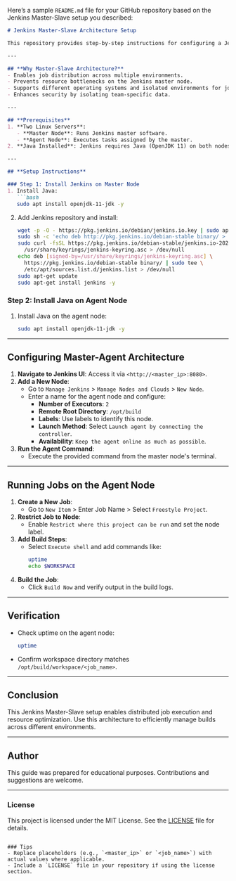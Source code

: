 Here’s a sample `README.md` file for your GitHub repository based on the Jenkins Master-Slave setup you described:

```markdown
# Jenkins Master-Slave Architecture Setup

This repository provides step-by-step instructions for configuring a Jenkins Master-Slave (Master-Agent) architecture. This setup allows distributed builds and resource optimization by using multiple nodes for job execution.

---

## **Why Master-Slave Architecture?**
- Enables job distribution across multiple environments.
- Prevents resource bottlenecks on the Jenkins master node.
- Supports different operating systems and isolated environments for jobs.
- Enhances security by isolating team-specific data.

---

## **Prerequisites**
1. **Two Linux Servers**: 
   - **Master Node**: Runs Jenkins master software.
   - **Agent Node**: Executes tasks assigned by the master.
2. **Java Installed**: Jenkins requires Java (OpenJDK 11) on both nodes.

---

## **Setup Instructions**

### Step 1: Install Jenkins on Master Node
1. Install Java:
   ```bash
   sudo apt install openjdk-11-jdk -y
   ```
2. Add Jenkins repository and install:
   ```bash
   wget -p -O - https://pkg.jenkins.io/debian/jenkins.io.key | sudo apt-key add -
   sudo sh -c 'echo deb http://pkg.jenkins.io/debian-stable binary/ > /etc/apt/sources.list.d/jenkins.list'
   sudo curl -fsSL https://pkg.jenkins.io/debian-stable/jenkins.io-2023.key | sudo tee \
     /usr/share/keyrings/jenkins-keyring.asc > /dev/null
   echo deb [signed-by=/usr/share/keyrings/jenkins-keyring.asc] \
     https://pkg.jenkins.io/debian-stable binary/ | sudo tee \
     /etc/apt/sources.list.d/jenkins.list > /dev/null
   sudo apt-get update
   sudo apt-get install jenkins -y
   ```

### Step 2: Install Java on Agent Node
1. Install Java on the agent node:
   ```bash
   sudo apt install openjdk-11-jdk -y
   ```

---

## **Configuring Master-Agent Architecture**

1. **Navigate to Jenkins UI**: Access it via `<http://<master_ip>:8080>`.
2. **Add a New Node**:
   - Go to `Manage Jenkins` > `Manage Nodes and Clouds` > `New Node`.
   - Enter a name for the agent node and configure:
     - **Number of Executors**: `2`
     - **Remote Root Directory**: `/opt/build`
     - **Labels**: Use labels to identify this node.
     - **Launch Method**: Select `Launch agent by connecting the controller`.
     - **Availability**: `Keep the agent online as much as possible`.
3. **Run the Agent Command**:
   - Execute the provided command from the master node's terminal.

---

## **Running Jobs on the Agent Node**

1. **Create a New Job**:
   - Go to `New Item` > Enter Job Name > Select `Freestyle Project`.
2. **Restrict Job to Node**:
   - Enable `Restrict where this project can be run` and set the node label.
3. **Add Build Steps**:
   - Select `Execute shell` and add commands like:
     ```bash
     uptime
     echo $WORKSPACE
     ```
4. **Build the Job**:
   - Click `Build Now` and verify output in the build logs.

---

## **Verification**
- Check uptime on the agent node:
  ```bash
  uptime
  ```
- Confirm workspace directory matches `/opt/build/workspace/<job_name>`.

---

## **Conclusion**
This Jenkins Master-Slave setup enables distributed job execution and resource optimization. Use this architecture to efficiently manage builds across different environments.

---

## **Author**
This guide was prepared for educational purposes. Contributions and suggestions are welcome.

---

### **License**
This project is licensed under the MIT License. See the [LICENSE](LICENSE) file for details.
```

### Tips
- Replace placeholders (e.g., `<master_ip>` or `<job_name>`) with actual values where applicable.
- Include a `LICENSE` file in your repository if using the license section.
